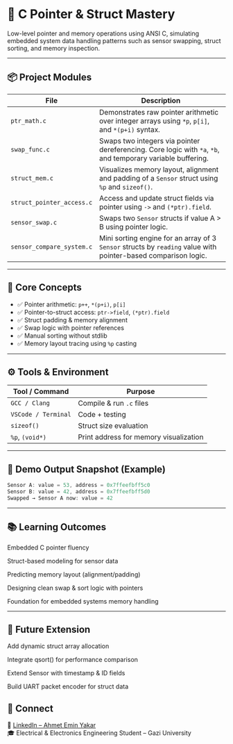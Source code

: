 # 🔧 C Pointer & Struct Mastery

Low-level pointer and memory operations using ANSI C, simulating embedded system data handling patterns such as sensor swapping, struct sorting, and memory inspection.

---

## 📦 Project Modules

| File | Description |
|------|-------------|
| `ptr_math.c` | Demonstrates raw pointer arithmetic over integer arrays using `*p`, `p[i]`, and `*(p+i)` syntax. |
| `swap_func.c` | Swaps two integers via pointer dereferencing. Core logic with `*a`, `*b`, and temporary variable buffering. |
| `struct_mem.c` | Visualizes memory layout, alignment and padding of a `Sensor` struct using `%p` and `sizeof()`. |
| `struct_pointer_access.c` | Access and update struct fields via pointer using `->` and `(*ptr).field`. |
| `sensor_swap.c` | Swaps two `Sensor` structs if value A > B using pointer logic. |
| `sensor_compare_system.c` | Mini sorting engine for an array of 3 `Sensor` structs by `reading` value with pointer-based comparison logic. |

---

## 🧠 Core Concepts

- ✅ Pointer arithmetic: `p++`, `*(p+i)`, `p[i]`
- ✅ Pointer-to-struct access: `ptr->field`, `(*ptr).field`
- ✅ Struct padding & memory alignment
- ✅ Swap logic with pointer references
- ✅ Manual sorting without stdlib
- ✅ Memory layout tracing using `%p` casting

---

## ⚙️ Tools & Environment

| Tool / Command | Purpose |
|----------------|---------|
| `GCC / Clang`  | Compile & run `.c` files |
| `VSCode / Terminal` | Code + testing |
| `sizeof()`     | Struct size evaluation |
| `%p`, `(void*)` | Print address for memory visualization |

---

## 🚀 Demo Output Snapshot (Example)

```c
Sensor A: value = 53, address = 0x7ffeefbff5c0  
Sensor B: value = 42, address = 0x7ffeefbff5d0  
Swapped → Sensor A now: value = 42  

```
---
📚 Learning Outcomes
---
Embedded C pointer fluency

Struct-based modeling for sensor data

Predicting memory layout (alignment/padding)

Designing clean swap & sort logic with pointers

Foundation for embedded systems memory handling

---

🧩 Future Extension
---
Add dynamic struct array allocation

Integrate qsort() for performance comparison

Extend Sensor with timestamp & ID fields

Build UART packet encoder for struct data

## 🔗 Connect
📌 [LinkedIn – Ahmet Emin Yakar](https://www.linkedin.com/in/ahmet-emin-yakar-bbb6732a6)  
🎓 Electrical & Electronics Engineering Student – Gazi University  
